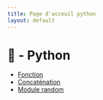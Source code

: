 ```yaml
---
title: Page d'acceuil python
layout: default
---
```


# 🐍 - Python  
* [Fonction](fonction)
* [Concaténation](concaténation)
* [Module random](random)

